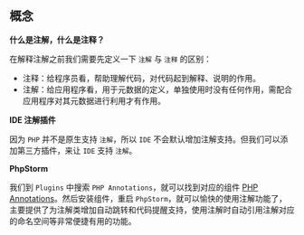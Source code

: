 ## 概念

**什么是注解，什么是注释？**

在解释注解之前我们需要先定义一下 `注解` 与 `注释` 的区别：

* 注释：给程序员看，帮助理解代码，对代码起到解释、说明的作用。
* 注解：给应用程序看，用于元数据的定义，单独使用时没有任何作用，需配合应用程序对其元数据进行利用才有作用。

**IDE 注解插件**

因为 `PHP` 并不是原生支持 `注解`，所以 `IDE` 不会默认增加注解支持。但我们可以添加第三方插件，来让 `IDE` 支持 `注解`。

**PhpStorm**

我们到 `Plugins` 中搜索 `PHP Annotations`，就可以找到对应的组件 <a href="https://github.com/Haehnchen/idea-php-annotation-plugin">PHP Annotations</a>。然后安装组件，重启 `PhpStorm`，就可以愉快的使用注解功能了，主要提供了为注解类增加自动跳转和代码提醒支持，使用注解时自动引用注解对应的命名空间等非常便捷有用的功能。

